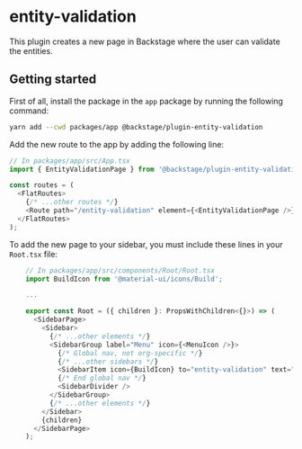 # entity-validation

This plugin creates a new page in Backstage where the user can validate the entities.

## Getting started

First of all, install the package in the `app` package by running the following command:

```bash
yarn add --cwd packages/app @backstage/plugin-entity-validation
```

Add the new route to the app by adding the following line:

```typescript
// In packages/app/src/App.tsx
import { EntityValidationPage } from '@backstage/plugin-entity-validation';

const routes = (
  <FlatRoutes>
    {/* ...other routes */}
    <Route path="/entity-validation" element={<EntityValidationPage />} />
  </FlatRoutes>
);
```

To add the new page to your sidebar, you must include these lines in your `Root.tsx` file:

```typescript
    // In packages/app/src/components/Root/Root.tsx
    import BuildIcon from '@material-ui/icons/Build';

    ...

    export const Root = ({ children }: PropsWithChildren<{}>) => (
      <SidebarPage>
        <Sidebar>
          {/* ...other elements */}
          <SidebarGroup label="Menu" icon={<MenuIcon />}>
            {/* Global nav, not org-specific */}
            {/* ...other sidebars */}
            <SidebarItem icon={BuildIcon} to="entity-validation" text="Validator" />
            {/* End global nav */}
            <SidebarDivider />
          </SidebarGroup>
          {/* ...other elements */}
        </Sidebar>
        {children}
      </SidebarPage>
    );
```
